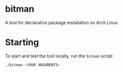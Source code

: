 # bitman
A tool for declarative package installation on Arch Linux

# Starting
To start and test the tool locally, run the `bitman` script:

``` sh
./bitman <YOUR ARGUMENTS>
```
